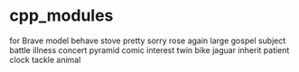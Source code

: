# cpp_modules

for Brave
model behave stove pretty sorry rose again large gospel subject battle illness concert pyramid comic interest twin bike jaguar inherit patient clock tackle animal

